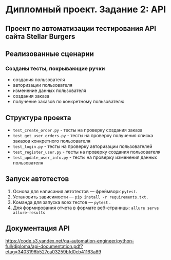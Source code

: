 # Дипломный проект. Задание 2: API

## Проект по автоматизации тестирования API сайта Stellar Burgers

## Реализованные сценарии
### Созданы тесты, покрывающие ручки
- создания пользователя
- авторизации пользователя
- изменение данных пользователя
- создания заказа 
- получение заказов по конкретному пользователю

## Структура проекта

  - `test_create_order.py` - тесты на проверку создания заказа
  - `test_get_user_orders.py` - тесты на проверку получения списка заказов конкретного пользователя 
  - `test_login.py` - тесты на проверку авторизации пользователей
  - `test_register_user.py` - тесты на проверку создания пользователя
  - `test_update_user_info.py` - тесты на проверку изменения данных пользователя

## Запуск автотестов

1. Основа для написания автотестов — фреймворк `pytest`.
2. Установить зависимости — `pip install -r requirements.txt.`
3. Команда для запуска всех тестов — `pytest` .
4. Для формирования отчета в формате веб-страницы: `allure serve allure-results`

## Документация API
https://code.s3.yandex.net/qa-automation-engineer/python-full/diploma/api-documentation.pdf?etag=3403196b527ca03259bfd0cb41163a89

